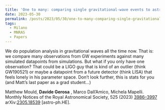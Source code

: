 ```yaml
---
title: 'One to many: comparing single gravitational-wave events to astrophysical populations'
date: 2023-05-30
permalink: /posts/2023/05/30/one-to-many-comparing-single-gravitational-wave-events-to-astrophysical-populations
tags:
  - Milano
  - MNRAS
  - Papers
---
```


We do population analysis in gravitational waves all the time now. That is: we compare many observations from GW experiments against many simulated datapoints from simulations. But what if you only have one observation? That could be a LIGO guy that is kind of an outlier (think GW190521) or maybe a datapoint from a future detector (think LISA) that feels lonely in his parameter space. Don’t look further, this is stats for you (and Matt’s last paper as a grad student…)

Matthew Mould, **Davide Gerosa** , Marco Dall’Amico, Michela Mapelli.  
Monthly Notices of the Royal Astronomical Society, 525 (2023) [3986–3997](<https://doi.org/10.1093/mnras/stad2502>)  
arXiv:[](<https://arxiv.org/abs/2204.00026>)[](<https://arxiv.org/abs/2204.03423>)[2305.18539](<https://arxiv.org/abs/2305.18539>) [astro-ph.HE].

